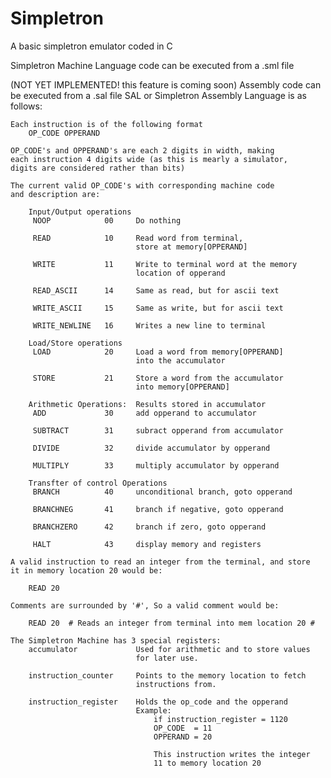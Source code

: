 # Simpletron

A basic simpletron emulator coded in C

Simpletron Machine Language code can be executed from a .sml file

(NOT YET IMPLEMENTED! this feature is coming soon)
Assembly code can be executed from a .sal file
SAL or Simpletron Assembly Language is as follows:
    
    Each instruction is of the following format
        OP_CODE OPPERAND
    
    OP_CODE's and OPPERAND's are each 2 digits in width, making
    each instruction 4 digits wide (as this is mearly a simulator, 
    digits are considered rather than bits)

    The current valid OP_CODE's with corresponding machine code 
    and description are:

        Input/Output operations
         NOOP            00     Do nothing

         READ            10     Read word from terminal, 
                                store at memory[OPPERAND]

         WRITE           11     Write to terminal word at the memory
                                location of opperand

         READ_ASCII      14     Same as read, but for ascii text

         WRITE_ASCII     15     Same as write, but for ascii text

         WRITE_NEWLINE   16     Writes a new line to terminal

        Load/Store operations
         LOAD            20     Load a word from memory[OPPERAND] 
                                into the accumulator

         STORE           21     Store a word from the accumulator
                                into memory[OPPERAND]

        Arithmetic Operations:  Results stored in accumulator
         ADD             30     add opperand to accumulator

         SUBTRACT        31     subract opperand from accumulator

         DIVIDE          32     divide accumulator by opperand

         MULTIPLY        33     multiply accumulator by opperand

        Transfter of control Operations
         BRANCH          40     unconditional branch, goto opperand

         BRANCHNEG       41     branch if negative, goto opperand

         BRANCHZERO      42     branch if zero, goto opperand

         HALT            43     display memory and registers

    A valid instruction to read an integer from the terminal, and store
    it in memory location 20 would be:
        
        READ 20

    Comments are surrounded by '#', So a valid comment would be:

        READ 20  # Reads an integer from terminal into mem location 20 #

    The Simpletron Machine has 3 special registers:
        accumulator             Used for arithmetic and to store values 
                                for later use.

        instruction_counter     Points to the memory location to fetch
                                instructions from.

        instruction_register    Holds the op_code and the opperand
                                Example: 
                                    if instruction_register = 1120 
                                    OP_CODE  = 11
                                    OPPERAND = 20

                                    This instruction writes the integer
                                    11 to memory location 20

